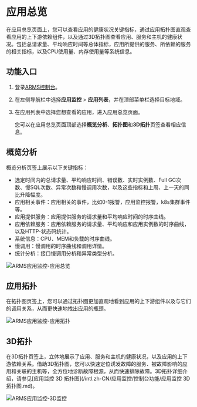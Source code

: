 # 应用总览

在应用总览页面上，您可以查看应用的健康状况关键指标，通过应用拓扑图直观查看应用的上下游依赖组件，以及通过3D拓扑图查看应用、服务和主机的健康状况。包括总请求量、平均响应时间等总体指标，应用所提供的服务、所依赖的服务的相关指标，以及CPU使用量、内存使用量等系统信息。

## 功能入口

1.  登录[ARMS控制台](https://arms-intl.console.aliyun.com/)。
2.  在左侧导航栏中选择**应用监控** \> **应用列表**，并在顶部菜单栏选择目标地域。
3.  在应用列表中选择您想查看的应用，进入应用总览页面。

    您可以在应用总览页面顶部选择**概览分析**、**拓扑图**和**3D拓扑**页签查看相应信息。


## 概览分析

概览分析页签上展示以下关键指标：

-   选定时间内的总请求量、平均响应时间、错误数、实时实例数、Full GC次数、慢SQL次数、异常次数和慢调用次数，以及这些指标和上周、上一天的同比升降幅度。
-   应用相关事件：应用相关的事件，比如0-1报警，应用监控报警，k8s集群事件等。
-   应用提供服务：应用提供服务的请求量和平均响应时间的时序曲线。
-   应用依赖服务：应用依赖服务的请求量、平均响应和应用实例数的时序曲线，以及HTTP-状态码统计。
-   系统信息：CPU、MEM和负载的时序曲线。
-   慢调用：慢调用的时序曲线和调用详情。
-   统计分析：接口慢调用分析和异常类型分析。

![ARMS应用监控-应用总览](https://static-aliyun-doc.oss-accelerate.aliyuncs.com/assets/img/zh-CN/0462216061/p43127.png)

## 应用拓扑

在拓扑图页签上，您可以通过拓扑图更加直观地看到应用的上下游组件以及与它们的调用关系，从而更快速地找出应用的瓶颈。

![ARMS应用监控-应用拓扑](https://static-aliyun-doc.oss-accelerate.aliyuncs.com/assets/img/zh-CN/0462216061/p43129.png)

## 3D拓扑

在3D拓扑页签上，立体地展示了应用、服务和主机的健康状况，以及应用的上下游依赖关系。借助3D拓扑图，您可以快速定位诱发故障的服务、被故障影响的应用和关联的主机等，全方位地诊断故障根源，从而快速排除故障。3D拓扑详细介绍，请参见[应用监控 3D 拓扑图](/intl.zh-CN/应用监控/控制台功能/应用监控 3D 拓扑图.md)。

![ARMS应用监控-3D监控](https://static-aliyun-doc.oss-accelerate.aliyuncs.com/assets/img/zh-CN/5457559951/p46742.png)

